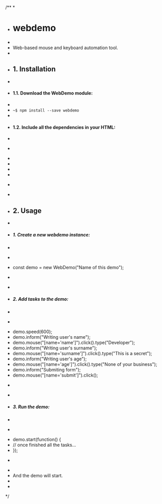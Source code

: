 /**
 *
 * # webdemo
 * 
 * Web-based mouse and keyboard automation tool.
 * 
 * ## 1. Installation
 * 
 * #### 1.1. Download the WebDemo module:
 * 
 * `~$ npm install --save webdemo`
 * 
 * #### 1.2. Include all the dependencies in your HTML:
 * 
 * ```html
 * <link  href="node_modules/webdemo/dep/domlogger.css" rel="stylesheet" type="text/css" />
 * <script src="node_modules/webdemo/dep/syn.js"></script>
 * <script src="node_modules/webdemo/dep/domlogger.js"></script>
 * <script src="node_modules/webdemo/src/webdemo.js"></script>
 * ```
 * 
 * ## 2. Usage
 * 
 * ##### 1. Create a new webdemo instance:
 * 
 * ```js
 * const demo = new WebDemo("Name of this demo");
 * ```
 * 
 * ##### 2. Add tasks to the demo:
 * 
 * ```js
 * demo.speed(600);
 * demo.inform("Writing user's name");
 * demo.mouse("[name='name']").click().type("Developer");
 * demo.inform("Writing user's surname");
 * demo.mouse("[name='surname']").click().type("This is a secret");
 * demo.inform("Writing user's age");
 * demo.mouse("[name='age']").click().type("None of your business");
 * demo.inform("Submiting form");
 * demo.mouse("[name='submit']").click();
 * ```
 * 
 * ##### 3. Run the demo:
 * 
 * ```js
 * demo.start(function() {
 *   // once finished all the tasks...
 * });
 * ```
 * 
 * And the demo will start.
 * 
 * 
 */